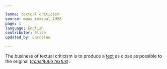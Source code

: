 ```yaml
---

lemma: textual criticism
source: maas_textual_1958
page: 1
language: English
contributor: Elisa
updated_by: Caroline

---
```


The business of textual criticism is to produce a [text](text.html) as close as possible to the original (_[constitutio textus](constitutioTextus.html)_).
